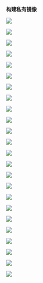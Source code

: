 **构建私有镜像**



![](使用Dockerfile定制镜像1.png)



![](使用Dockerfile定制镜像2.png)



![](使用Dockerfile定制镜像3.png)



![](使用Dockerfile定制镜像4.png)



![](使用Dockerfile定制镜像5.png)



![](使用Dockerfile定制镜像6.png)



![](Dockerfile指令1.png)



![](Dockerfile指令2.png)



![](Dockerfile指令3.png)



![](Dockerfile指令4.png)



![](Dockerfile指令5.png)



![](Dockerfile指令6.png)



![](Dockerfile指令7.png)



![](Dockerfile指令8.png)



![](Dockerfile指令9.png)



![](Dockerfile指令10.png)



![](Dockerfile指令11.png)



![](Dockerfile指令12.png)



![](Dockerfile指令13.png)



![](Dockerfile指令14.png)



![](Dockerfile指令15.png)



![](Dockerfile指令16.png)



![](其他制作镜像方式.png)



![](结语.png)

